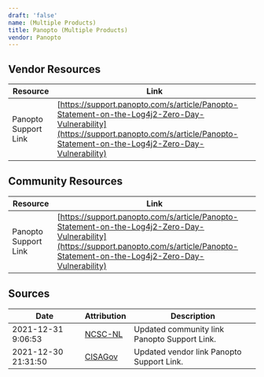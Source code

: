 ```yaml
---
draft: 'false'
name: (Multiple Products)
title: Panopto (Multiple Products)
vendor: Panopto
---
```


## Vendor Resources
| Resource | Link |
| --- | --- |
| Panopto Support Link | [https://support.panopto.com/s/article/Panopto-Statement-on-the-Log4j2-Zero-Day-Vulnerability](https://support.panopto.com/s/article/Panopto-Statement-on-the-Log4j2-Zero-Day-Vulnerability) |

## Community Resources
| Resource | Link |
| --- | --- |
| Panopto Support Link | [https://support.panopto.com/s/article/Panopto-Statement-on-the-Log4j2-Zero-Day-Vulnerability](https://support.panopto.com/s/article/Panopto-Statement-on-the-Log4j2-Zero-Day-Vulnerability) |


## Sources
| Date | Attribution | Description |
| --- | --- | --- |
| 2021-12-31 9:06:53 | [NCSC-NL](https://github.com/NCSC-NL/log4shell/blob/main/software/README.md) | Updated community link Panopto Support Link.  |
| 2021-12-30 21:31:50 | [CISAGov](https://raw.githubusercontent.com/cisagov/log4j-affected-db/develop/README.md) | Updated vendor link Panopto Support Link.  |
